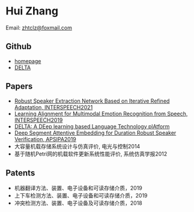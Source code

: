 # Hui Zhang

Email: zhtclz@foxmail.com

## Github 

* [homepage](https://github.com/zh794390558)
* [DELTA](https://github.com/didi/delta)

## Papers
* [Robust Speaker Extraction Network Based on Iterative Refined Adaptation, INTERSPEECH2021](https://arxiv.org/abs/2011.02102)
* [Learning Alignment for Multimodal Emotion Recognition from Speech, INTERSPEECH2019](https://arxiv.org/abs/1909.05645)
* [DELTA: A DEep learning based Language Technology plAtform](https://arxiv.org/abs/1908.01853)
* [Deep Segment Attentive Embedding for Duration Robust Speaker Verification, APSIPA2019](https://arxiv.org/abs/1811.00883)
* 大容量机载存储系统设计与仿真评价, 电光与控制2014
* 基于随机Petri网的机载软件更新系统性能评价, 系统仿真学报2012

## Patents

* 机器翻译方法、装置、电子设备和可读存储介质，2019
* 上下车检测方法、装置、电子设备和可读存储介质，2019
* 冲突检测方法、装置、电子设备及可读存储介质，2018
